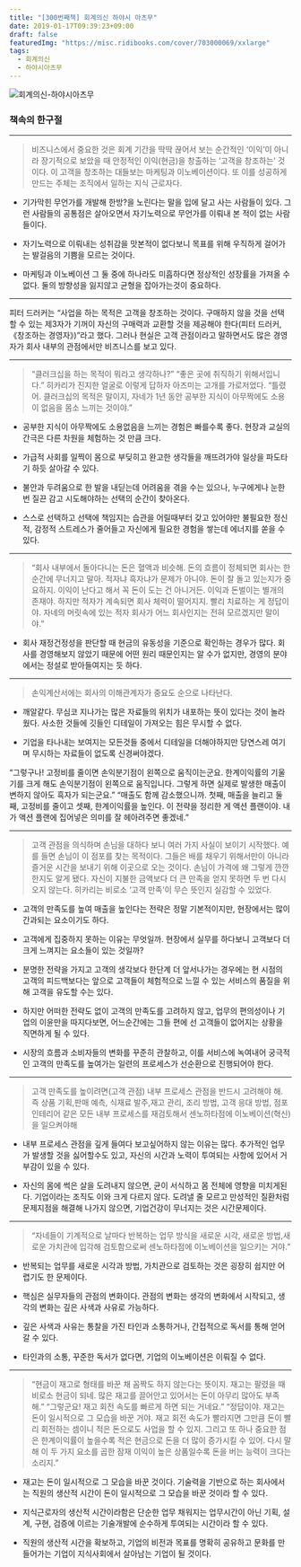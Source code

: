 ```yaml
---
title: "[300번째책] 회계의신 하야시 아츠무"
date: 2019-01-17T09:39:23+09:00
draft: false
featuredImg: "https://misc.ridibooks.com/cover/703000069/xxlarge"
tags:
  - 회계의신
  - 하야시아츠무
---
```


![회계의신-하야시아츠무](https://misc.ridibooks.com/cover/703000069/xxlarge)

### 책속의 한구절

---
> 비즈니스에서 중요한 것은 회계 기간을 딱딱 끊어서 보는 순간적인 ‘이익’이 아니라 장기적으로 보았을 때 안정적인 이익(현금)을 창출하는 ‘고객을 창조하는’ 것이다.
이 고객을 창조하는 대들보는 마케팅과 이노베이션이다. 또 이를 성공하게 만드는 주체는 조직에서 일하는 지식 근로자다.

* 기가막힌 무언가를 개발해 한방?을 노린다는 말을 입에 달고 사는 사람들이 있다. 그런 사람들의 공통점은 살아오면서 자기노력으로 무언가를 이뤄내 본 적이 없는 사람들이다.

* 자기노력으로 이뤄내는 성취감을 맛본적이 없다보니 목표를 위해 우직하게 걸어가는 발걸음의 기쁨을 모르는 것이다.

* 마케팅과 이노베이션 그 둘 중에 하나라도 미흡하다면 정상적인 성장률을 가져올 수 없다. 둘의 방향성을 잃지않고 균형을 잡아가는것이 중요하다.

---
피터 드러커는 “사업을 하는 목적은 고객을 창조하는 것이다. 구매하지 않을 것을 선택할 수 있는 제3자가 기꺼이 자신의 구매력과 교환할 것을 제공해야 한다(피터 드러커, 《창조하는 경영자》)”라고 했다.
그러나 현실은 고객 관점이라고 말하면서도 많은 경영자가 회사 내부의 관점에서만 비즈니스를 보고 있다.

---
> “클러크십을 하는 목적이 뭐라고 생각하나?”
“좋은 곳에 취직하기 위해서입니다.”
히카리가 진지한 얼굴로 이렇게 답하자 아즈미는 고개를 가로저었다.
“틀렸어. 클러크십의 목적은 말이지, 자네가 1년 동안 공부한 지식이 아무짝에도 소용이 없음을 몸소 느끼는 것이야.”

* 공부한 지식이 아무짝에도 소용없음을 느끼는 경험은 빠를수록 좋다. 현장과 교실의 간극은 다른 차원을 체험하는 것 만큼 크다.

* 가급적 사회를 일찍이 몸으로 부딪히고 완고한 생각들을 깨뜨려가야 일상을 파도타기 하듯 살아갈 수 있다.

* 불안과 두려움으로 한 발을 내딛는데 어려움을 겪을 수는 있으나, 누구에게나 눈한번 질끈 감고 시도해야하는 선택의 순간이 찾아온다.

* 스스로 선택하고 선택에 책임지는 습관을 어릴때부터 갖고 있어야만 불필요한 정신적, 감정적 스트레스가 줄어들고 자신에게 필요한 경험을 쌓는데 에너지를 쏟을 수 있다.

---
> “회사 내부에서 돌아다니는 돈은 혈액과 비슷해. 돈의 흐름이 정체되면 회사는 한순간에 무너지고 말아. 적자냐 흑자냐가 문제가 아니야. 돈이 잘 돌고 있는지가 중요하지. 이익이 난다고 해서 꼭 돈이 도는 건 아니거든. 이익과 돈벌이는 별개의 존재야. 하지만 적자가 계속되면 회사 체력이 떨어지지. 빨리 치료하는 게 정답이야. 자네의 머릿속에 있는 적자 회사가 어느 회사인지는 전혀 모르겠지만 말이야.”

* 회사 재정건정성을 판단할 때 현금의 유동성을 기준으로 확인하는 경우가 많다. 회사를 경영해보지 않았기 때문에 어떤 원리 때문인지는 알 수가 없지만, 경영의 분야에서는 정설로 받아들여지는 듯 하다.

---
> 손익계산서에는 회사의 이해관계자가 중요도 순으로 나타난다.

* 깨알같다. 무심코 지나가는 많은 자료들의 위치가 내포하는 뜻이 있다는 것이 놀라웠다. 사소한 것들에 깃들인 디테일이 가져오는 힘은 무시할 수 없다.

* 기업을 타나내는 보여지는 모든것들 중에서 디테일을 더해야하지만 당연스레 여기며 무시하는 자료들이 없도록 신경써야겠다.


“그렇구나! 고정비를 줄이면 손익분기점이 왼쪽으로 움직이는군요. 한계이익률의 기울기를 크게 해도 손익분기점이 왼쪽으로 움직입니다. 그렇게 하면 실제로 발생한 매출이 변하지 않아도 흑자가 되는군요.”
“매출도 함께 감소했으니까. 첫째, 매출을 늘리고 둘째, 고정비를 줄이고 셋째, 한계이익률을 높인다. 이 전략을 정리한 게 액션 플랜이야. 내가 액션 플랜에 집어넣은 의미를 잘 헤아려주면 좋겠네.”

---
> 고객 관점을 의식하며 손님을 대하다 보니 여러 가지 사실이 보이기 시작했다. 예를 들면 손님이 이 점포를 찾는 목적이다. 그들은 배를 채우기 위해서만이 아니라 즐거운 시간을 보내기 위해 이곳으로 오는 것이다. 손님이 가격에 왜 그렇게 깐깐한지도 알게 됐다. 자신이 지불한 금액보다 더 큰 만족을 얻지 못하면 두 번 다시 오지 않는다. 히카리는 비로소 ‘고객 만족’이 무슨 뜻인지 실감할 수 있었다.

* 고객의 만족도를 높여 매출을 높인다는 전략은 정말 기본적이지만, 현장에서는 많이 간과되는 요소이기도 하다.

* 고객에게 집중하지 못하는 이유는 무엇일까. 현장에서 실무를 하다보니 고객보다 더 크게 느껴지는 요소들이 있는 것일까?

* 분명한 전략을 가지고 고객의 생각보다 한단계 더 앞서나가는 경우에는 현 시점의 고객의 피드백보다는 앞으로 고객들이 체험적으로 느낄 수 있는 서비스의 품질을 위해 고객을 유도할 수는 있다.

* 하지만 어떠한 전략도 없이 고객의 만족도를 고려하지 않고, 업무의 편의성이나 기업의 이윤만을 따지다보면, 어느순간에는 그들 편에 선 고객들이 없어지는 상황을 직면하게 될 수 있다.

* 시장의 흐름과 소비자들의 변화를 꾸준히 관찰하고, 이를 서비스에 녹여내어 궁극적인 고객의 만족도를 높여가는 일련의 프로세스가 선순환으로 진행되어야 한다.

---
> 고객 만족도를 높이려면(고객 관점) 내부 프로세스 관점을 반드시 고려해야 해. 즉 상품 기획,판매 예측, 식재료 발주,재고 관리, 조리 방법, 고객 응대 방법, 점포 인테리어 같은 모든 내부 프로세스를 재검토해서 센노하타점에 이노베이션(혁신)을 일으켜야해

* 내부 프로세스 관점을 깊게 들여다 보고싶어하지 않는 이유는 많다. 추가적인 업무가 발생할 것을 싫어할수도 있고, 자신의 시간과 노력이 투여되는 사항에 있어서 거부감이 있을 수 있다.

* 자신의 몸에 썩은 살을 도려내지 않으면, 균이 서식하고 몸 전체에 영향을 미치게된다. 기업이라는 조직도 이와 크게 다르지 않다. 도려낼 줄 모르고 만성적인 질환처럼 문제지점을 해결해 나가지 않으면, 기업건강이 무너지는 것은 시간문제이다.

---
> “자네들이 기계적으로 날마다 반복하는 업무 방식을 새로운 시각, 새로운 방법,새로운 가치관에 입각해 검토함으로써 센노하타점에 이노베이션을 일으키는 거야.”

* 반복되는 업무를 새로운 시각과 방법, 가치관으로 검토하는 것은 굉장히 쉽지만 어렵기도 한 문제이다.

* 핵심은 실무자들의 관점의 변화이다. 관점의 변화는 생각의 변화에서 시작되고, 생각의 변화는 깊은 사색과 사유로 가능하다.

* 깊은 사색과 사유는 통찰을 가진 타인과 소통하거나, 간접적으로 독서를 통해 얻어갈 수 있다.

* 타인과의 소통, 꾸준한 독서가 없다면, 기업의 이노베이션은 이뤄질 수 없다.

---
> “현금이 재고로 형태를 바꾼 채 꼼짝도 하지 않는다는 뜻이지. 재고는 팔렸을 때 비로소 현금이 되네. 많은 재고를 끌어안고 있어서는 돈이 아무리 많아도 부족해.”
“그렇군요! 재고 회전 속도를 빠르게 하면 되는 거네요.”
“정답이야. 재고는 돈이 일시적으로 그 모습을 바꾼 거야. 재고 회전 속도가 빨라지면 그만큼 돈이 빨리 회전하는 셈이니 적은 돈으로도 사업을 할 수 있지. 그리고 또 하나 중요한 점은 한계이익률이 높을수록 적은 현금으로 돈을 더 많이 증가시킬 수 있어. 다시 말해 이 두 가지 요소를 곱한 잠재 이익이 높은 상품일수록 돈을 버는 능력이 크다는 소리지.”

* 재고는 돈이 일시적으로 그 모습을 바꾼 것이다. 기술력을 기반으로 하는 회사에서는 직원의 생산적 시간이 돈이 일시적으로 그 모습을 바꾼 것이라 할 수 있다.

* 지식근로자의 생산적 시간이라함은 단순한 업무 채워지는 업무시간이 아닌 기획, 설계, 구현, 검증에 이르는 기술개발에 순수하게 투여되는 시간이라 할 수 있다.

* 직원의 생산적 시간을 확보하고, 기업의 비전과 목표를 명확히 공유하고 문화를 만들어가는 기업이 지식사회에서 살아남는 기업이 될 것이다.
